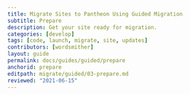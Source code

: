 ```yaml
---
title: Migrate Sites to Pantheon Using Guided Migration
subtitle: Prepare
description: Get your site ready for migration.
categories: [develop]
tags: [code, launch, migrate, site, updates]
contributors: [wordsmither]
layout: guide
permalink: docs/guides/guided/prepare
anchorid: prepare
editpath: migrate/guided/03-prepare.md
reviewed: "2021-06-15"
---
```


<Partial file="migrate/prepare.md" />